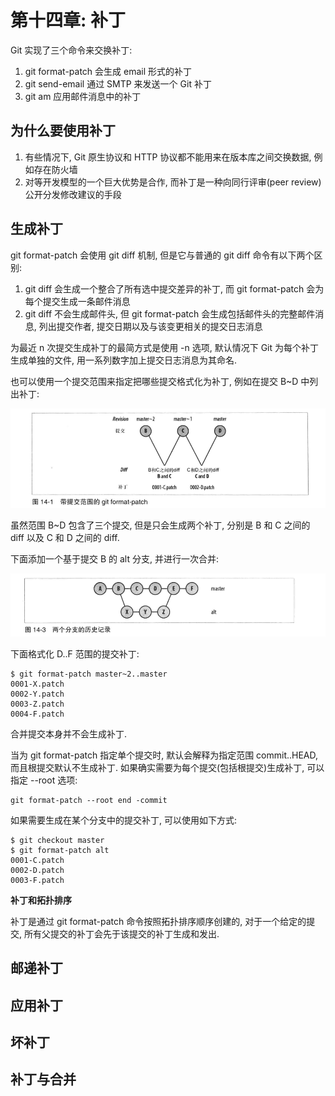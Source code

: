 # 第十四章: 补丁 #

Git 实现了三个命令来交换补丁:

1. git format-patch 会生成 email 形式的补丁
2. git send-email 通过 SMTP 来发送一个 Git 补丁
3. git am 应用邮件消息中的补丁

## 为什么要使用补丁 ##

1. 有些情况下, Git 原生协议和 HTTP 协议都不能用来在版本库之间交换数据, 例如存在防火墙
2. 对等开发模型的一个巨大优势是合作, 而补丁是一种向同行评审(peer review) 公开分发修改建议的手段

## 生成补丁 ##

git format-patch 会使用 git diff 机制, 但是它与普通的 git diff 命令有以下两个区别:

1. git diff 会生成一个整合了所有选中提交差异的补丁, 而 git format-patch 会为每个提交生成一条邮件消息
2. git diff 不会生成邮件头, 但 git format-patch 会生成包括邮件头的完整邮件消息, 列出提交作者, 提交日期以及与该变更相关的提交日志消息

为最近 n 次提交生成补丁的最简方式是使用 -n 选项, 默认情况下 Git 为每个补丁生成单独的文件, 用一系列数字加上提交日志消息为其命名.

也可以使用一个提交范围来指定把哪些提交格式化为补丁, 例如在提交 B~D 中列出补丁:

![图14-1 带提交范围的 git format-patch](./images/image14-01.png)

虽然范围 B~D 包含了三个提交, 但是只会生成两个补丁, 分别是 B 和 C 之间的 diff 以及 C 和 D 之间的 diff.

下面添加一个基于提交 B 的 alt 分支, 并进行一次合并:

![图14-3 两个分支的历史记录](./images/image14-02.png)

下面格式化 D..F 范围的提交补丁:

```
$ git format-patch master~2..master
0001-X.patch
0002-Y.patch
0003-Z.patch
0004-F.patch
```

合并提交本身并不会生成补丁.

当为 git format-patch 指定单个提交时, 默认会解释为指定范围 commit..HEAD, 而且根提交默认不生成补丁. 如果确实需要为每个提交(包括根提交)生成补丁, 可以指定 --root 选项:

```
git format-patch --root end -commit
```

如果需要生成在某个分支中的提交补丁, 可以使用如下方式:

```
$ git checkout master
$ git format-patch alt
0001-C.patch
0002-D.patch
0003-F.patch
```

**补丁和拓扑排序**

补丁是通过 git format-patch 命令按照拓扑排序顺序创建的, 对于一个给定的提交, 所有父提交的补丁会先于该提交的补丁生成和发出.

## 邮递补丁 ##



## 应用补丁 ##

## 坏补丁 ##

## 补丁与合并 ##
